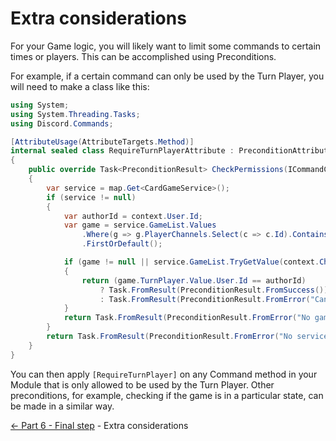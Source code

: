 ﻿Extra considerations
====================

For your Game logic, you will likely want to limit some commands
to certain times or players. This can be accomplished using Preconditions.

For example, if a certain command can only be used by the Turn Player,
you will need to make a class like this:
```cs
using System;
using System.Threading.Tasks;
using Discord.Commands;

[AttributeUsage(AttributeTargets.Method)]
internal sealed class RequireTurnPlayerAttribute : PreconditionAttribute
{
    public override Task<PreconditionResult> CheckPermissions(ICommandContext context, CommandInfo command, IDependencyMap map)
    {
        var service = map.Get<CardGameService>();
        if (service != null)
        {
            var authorId = context.User.Id;
            var game = service.GameList.Values
                .Where(g => g.PlayerChannels.Select(c => c.Id).Contains(context.Channel.Id))
                .FirstOrDefault();

            if (game != null || service.GameList.TryGetValue(context.Channel.Id, out game))
            {
                return (game.TurnPlayer.Value.User.Id == authorId)
                    ? Task.FromResult(PreconditionResult.FromSuccess())
                    : Task.FromResult(PreconditionResult.FromError("Cannot use command at this time."));
            }
            return Task.FromResult(PreconditionResult.FromError("No game active."));
        }
        return Task.FromResult(PreconditionResult.FromError("No service found."));
    }
}
```

You can then apply `[RequireTurnPlayer]` on any Command method in your Module that
is only allowed to be used by the Turn Player. Other preconditions, for example,
checking if the game is in a particular state, can be made in a similar way.


[<- Part 6 - Final step](6-FinalStep.md) - Extra considerations